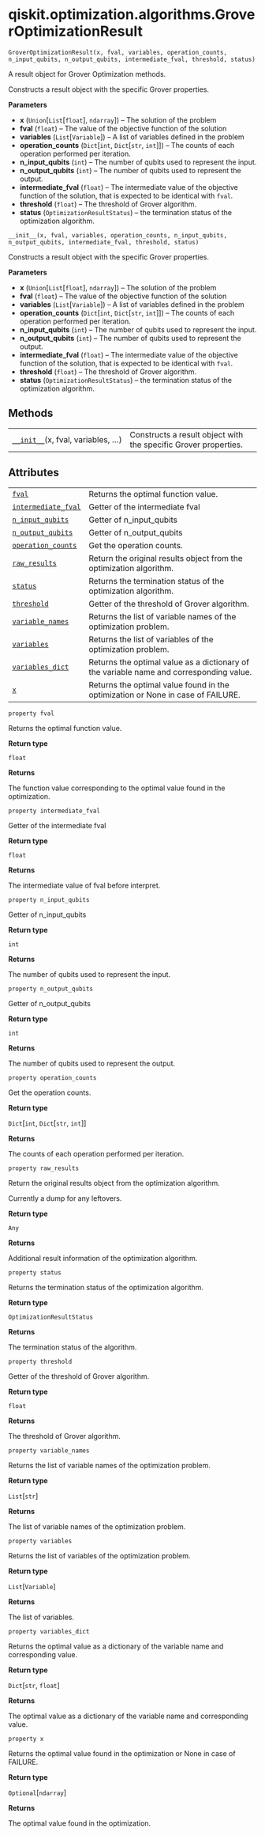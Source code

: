 <span id="qiskit-optimization-algorithms-groveroptimizationresult" />

# qiskit.optimization.algorithms.GroverOptimizationResult

<span id="undefined" />

`GroverOptimizationResult(x, fval, variables, operation_counts, n_input_qubits, n_output_qubits, intermediate_fval, threshold, status)`

A result object for Grover Optimization methods.

Constructs a result object with the specific Grover properties.

**Parameters**

*   **x** (`Union`\[`List`\[`float`], `ndarray`]) – The solution of the problem
*   **fval** (`float`) – The value of the objective function of the solution
*   **variables** (`List`\[`Variable`]) – A list of variables defined in the problem
*   **operation\_counts** (`Dict`\[`int`, `Dict`\[`str`, `int`]]) – The counts of each operation performed per iteration.
*   **n\_input\_qubits** (`int`) – The number of qubits used to represent the input.
*   **n\_output\_qubits** (`int`) – The number of qubits used to represent the output.
*   **intermediate\_fval** (`float`) – The intermediate value of the objective function of the solution, that is expected to be identical with `fval`.
*   **threshold** (`float`) – The threshold of Grover algorithm.
*   **status** (`OptimizationResultStatus`) – the termination status of the optimization algorithm.

<span id="undefined" />

`__init__(x, fval, variables, operation_counts, n_input_qubits, n_output_qubits, intermediate_fval, threshold, status)`

Constructs a result object with the specific Grover properties.

**Parameters**

*   **x** (`Union`\[`List`\[`float`], `ndarray`]) – The solution of the problem
*   **fval** (`float`) – The value of the objective function of the solution
*   **variables** (`List`\[`Variable`]) – A list of variables defined in the problem
*   **operation\_counts** (`Dict`\[`int`, `Dict`\[`str`, `int`]]) – The counts of each operation performed per iteration.
*   **n\_input\_qubits** (`int`) – The number of qubits used to represent the input.
*   **n\_output\_qubits** (`int`) – The number of qubits used to represent the output.
*   **intermediate\_fval** (`float`) – The intermediate value of the objective function of the solution, that is expected to be identical with `fval`.
*   **threshold** (`float`) – The threshold of Grover algorithm.
*   **status** (`OptimizationResultStatus`) – the termination status of the optimization algorithm.

## Methods

|                                                                                                                                                                           |                                                                 |
| ------------------------------------------------------------------------------------------------------------------------------------------------------------------------- | --------------------------------------------------------------- |
| [`__init__`](#qiskit.optimization.algorithms.GroverOptimizationResult.__init__ "qiskit.optimization.algorithms.GroverOptimizationResult.__init__")(x, fval, variables, …) | Constructs a result object with the specific Grover properties. |

## Attributes

|                                                                                                                                                                               |                                                                                         |
| ----------------------------------------------------------------------------------------------------------------------------------------------------------------------------- | --------------------------------------------------------------------------------------- |
| [`fval`](#qiskit.optimization.algorithms.GroverOptimizationResult.fval "qiskit.optimization.algorithms.GroverOptimizationResult.fval")                                        | Returns the optimal function value.                                                     |
| [`intermediate_fval`](#qiskit.optimization.algorithms.GroverOptimizationResult.intermediate_fval "qiskit.optimization.algorithms.GroverOptimizationResult.intermediate_fval") | Getter of the intermediate fval                                                         |
| [`n_input_qubits`](#qiskit.optimization.algorithms.GroverOptimizationResult.n_input_qubits "qiskit.optimization.algorithms.GroverOptimizationResult.n_input_qubits")          | Getter of n\_input\_qubits                                                              |
| [`n_output_qubits`](#qiskit.optimization.algorithms.GroverOptimizationResult.n_output_qubits "qiskit.optimization.algorithms.GroverOptimizationResult.n_output_qubits")       | Getter of n\_output\_qubits                                                             |
| [`operation_counts`](#qiskit.optimization.algorithms.GroverOptimizationResult.operation_counts "qiskit.optimization.algorithms.GroverOptimizationResult.operation_counts")    | Get the operation counts.                                                               |
| [`raw_results`](#qiskit.optimization.algorithms.GroverOptimizationResult.raw_results "qiskit.optimization.algorithms.GroverOptimizationResult.raw_results")                   | Return the original results object from the optimization algorithm.                     |
| [`status`](#qiskit.optimization.algorithms.GroverOptimizationResult.status "qiskit.optimization.algorithms.GroverOptimizationResult.status")                                  | Returns the termination status of the optimization algorithm.                           |
| [`threshold`](#qiskit.optimization.algorithms.GroverOptimizationResult.threshold "qiskit.optimization.algorithms.GroverOptimizationResult.threshold")                         | Getter of the threshold of Grover algorithm.                                            |
| [`variable_names`](#qiskit.optimization.algorithms.GroverOptimizationResult.variable_names "qiskit.optimization.algorithms.GroverOptimizationResult.variable_names")          | Returns the list of variable names of the optimization problem.                         |
| [`variables`](#qiskit.optimization.algorithms.GroverOptimizationResult.variables "qiskit.optimization.algorithms.GroverOptimizationResult.variables")                         | Returns the list of variables of the optimization problem.                              |
| [`variables_dict`](#qiskit.optimization.algorithms.GroverOptimizationResult.variables_dict "qiskit.optimization.algorithms.GroverOptimizationResult.variables_dict")          | Returns the optimal value as a dictionary of the variable name and corresponding value. |
| [`x`](#qiskit.optimization.algorithms.GroverOptimizationResult.x "qiskit.optimization.algorithms.GroverOptimizationResult.x")                                                 | Returns the optimal value found in the optimization or None in case of FAILURE.         |

<span id="undefined" />

`property fval`

Returns the optimal function value.

**Return type**

`float`

**Returns**

The function value corresponding to the optimal value found in the optimization.

<span id="undefined" />

`property intermediate_fval`

Getter of the intermediate fval

**Return type**

`float`

**Returns**

The intermediate value of fval before interpret.

<span id="undefined" />

`property n_input_qubits`

Getter of n\_input\_qubits

**Return type**

`int`

**Returns**

The number of qubits used to represent the input.

<span id="undefined" />

`property n_output_qubits`

Getter of n\_output\_qubits

**Return type**

`int`

**Returns**

The number of qubits used to represent the output.

<span id="undefined" />

`property operation_counts`

Get the operation counts.

**Return type**

`Dict`\[`int`, `Dict`\[`str`, `int`]]

**Returns**

The counts of each operation performed per iteration.

<span id="undefined" />

`property raw_results`

Return the original results object from the optimization algorithm.

Currently a dump for any leftovers.

**Return type**

`Any`

**Returns**

Additional result information of the optimization algorithm.

<span id="undefined" />

`property status`

Returns the termination status of the optimization algorithm.

**Return type**

`OptimizationResultStatus`

**Returns**

The termination status of the algorithm.

<span id="undefined" />

`property threshold`

Getter of the threshold of Grover algorithm.

**Return type**

`float`

**Returns**

The threshold of Grover algorithm.

<span id="undefined" />

`property variable_names`

Returns the list of variable names of the optimization problem.

**Return type**

`List`\[`str`]

**Returns**

The list of variable names of the optimization problem.

<span id="undefined" />

`property variables`

Returns the list of variables of the optimization problem.

**Return type**

`List`\[`Variable`]

**Returns**

The list of variables.

<span id="undefined" />

`property variables_dict`

Returns the optimal value as a dictionary of the variable name and corresponding value.

**Return type**

`Dict`\[`str`, `float`]

**Returns**

The optimal value as a dictionary of the variable name and corresponding value.

<span id="undefined" />

`property x`

Returns the optimal value found in the optimization or None in case of FAILURE.

**Return type**

`Optional`\[`ndarray`]

**Returns**

The optimal value found in the optimization.

